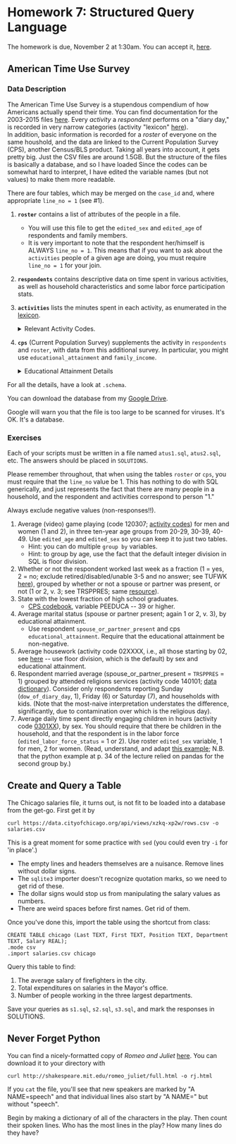 # Homework 7: Structured Query Language  

The homework is due, November 2 at 1:30am.  You can accept it, [here](https://classroom.github.com/assignment-invitations/de7acce809fc99f051f534d4b454ba0a).

## American Time Use Survey

### Data Description

The American Time Use Survey is a stupendous compendium of how Americans actually spend their time.  You can find documentation for the 2003-2015 files [here](https://www.bls.gov/tus/atusintcodebk0315.pdf).
Every _activity_ a _respondent_ performs on a "diary day," is recorded in very narrow categories (activity "lexicon" [here](https://www.bls.gov/tus/lexiconnoex0315.pdf)).  
In addition, basic information is recorded for a _roster_ of everyone on the same houshold,
  and the data are linked to the Current Population Survey (CPS), another Census/BLS product.
Taking all years into account, it gets pretty big.  Just the CSV files are around 1.5GB.
But the structure of the files is basically a database, and so I have loaded
Since the codes can be somewhat hard to interpret, 
  I have edited the variable names (but not values) to make them more readable.

There are four tables, which may be merged on the `case_id` and, where appropriate `line_no = 1` (see #1).
1. **`roster`** contains a list of attributes of the people in a file.  
   * You will use this file to get the `edited_sex` and `edited_age` of respondents and family members.
   * It is very important to note that the respondent her/himself is ALWAYS `line_no = 1`.  This means that if you want to ask about the `activities` people of a given age are doing, you must require `line_no = 1` for your join.
2. **`respondents`** contains descriptive data on time spent in various activities, as well as household characteristics and some labor force participation stats.
3. **`activities`** lists the minutes spent in each activity, as enumerated in the [lexicon](https://www.bls.gov/tus/lexiconnoex0315.pdf).  &nbsp;<details><summary>Relevant Activity Codes.</summary>

   | Code  | Activity |
   | --- | --- |
   | 120307 | Playing Games (incl. computers) |
   | 02XXXX | Housework |
   | 140101 | Relgious Services |
   | 0301XX | Direct Engagement of HH Children: Playing or Ed. |
   | 180381 | Travel for HH Children |

4. **`cps`** (Current Population Survey) supplements the activity in `respondents` and `roster`, with data from this additional survey.  In particular, you might use `educational_attainment` and `family_income`. &nbsp;<details><summary>Educational Attainment Details</summary>
  
   Alternatively, consult `PEEDUCA` in the [codebook](https://www.bls.gov/tus/atuscpscodebk0315.pdf).
  
   | Code  | Educational Level |
   | --- | --- |
   | 31 | Less than 1st grade  |
   | 32 | 1st, 2nd, 3rd, or 4th grade |
   | 33 | 5th or 6th grade |
   | 34 | 7th or 8th grade |
   | 35 | 9th grade |
   | 36 | 10th grade |
   | 37 | 11th grade |
   | 38 | 12th grade - no diploma |
   | 39 | High school graduate - diploma or equivalent (GED) |
   | 40 | Some college but no degree |
   | 41 | Associate degree - occupational/vocational |
   | 42 | Associate degree - academic program |
   | 43 | Bachelor's degree (BA, AB, BS, etc.) |
   | 44 | Master's degree (MA, MS, MEng, MEd, MSW, etc.) |
   | 45 | Professional school degree (MD, DDS, DVM, etc.) |
   | 46 | Doctoral degree (PhD, EdD, etc.) |
 
   <details>

For all the details, have a look at `.schema`.

You can download the database from my [Google Drive](https://drive.google.com/uc?id=0B7GlTQC1GP2qUUZ3M3RCbl9raTg&export=download).

Google will warn you that the file is too large to be scanned for viruses.  It's OK.  It's a database.

### Exercises

Each of your scripts must be written in a file named `atus1.sql`, `atus2.sql`, etc.
The answers should be placed in `SOLUTIONS`.

Please remember throughout, that when using the tables `roster` or `cps`, you must require that the `line_no` value be 1.
This has nothing to do with SQL generically, and just represents the fact that there are many people in a household, and the respondent and activities correspond to person "1."

Always exclude negative values (non-responses!!).


1. Average (video) game playing (code 120307; [activity codes](http://www.bls.gov/tus/lexiconwex2015.pdf)) for men and women (1 and 2), in three ten-year age groups from 20-29, 30-39, 40-49.  Use `edited_age` and `edited_sex` so you can keep it to just two tables.
   * Hint: you can do multiple `group by` variables.
   * Hint: to group by age, use the fact that the default integer division in SQL is floor division.
2. Whether or not the respondent worked last week as a fraction (1 = yes, 2 = no; exclude retired/disabled/unable 3-5 and no answer; see TUFWK [here](http://www.bls.gov/tus/atusintcodebk15.pdf)), grouped by whether or not
   a spouse or partner was present, or not (1 or 2, v. 3; see TRSPPRES; same [resource](http://www.bls.gov/tus/atusintcodebk15.pdf)). 
3. State with the lowest fraction of high school graduates.
   * [CPS codebook](http://www.bls.gov/tus/atuscpscodebk15.pdf), variable PEEDUCA -- 39 or higher.
4. Average marital status (spouse or partner present; again 1 or 2, v. 3), by educational attainment.
   * Use respondent `spouse_or_partner_present` and cps `educational_attainment`.  Require that the educational attainment be non-negative.
5. Average housework (activity code 02XXXX, i.e., all those starting by 02, see [here](http://www.bls.gov/tus/lexiconwex2015.pdf) -- use floor division, which is the default) by sex and educational attainment.
6. Respondent married average (spouse_or_partner_present = `TRSPPRES` = 1) grouped by attended religions services (activity code 140101; [data dictionary](http://www.bls.gov/tus/lexiconwex2015.pdf)).  Consider only respondents reporting Sunday (`dow_of_diary_day`, 1), Friday (6) or Saturday (7), and households with kids.  (Note that the most-naive interpretation understates the difference, significantly, due to contamination over which is the religious day).
7. Average daily time spent directly engaging children in hours (activity code [0301XX](http://www.bls.gov/tus/lexiconwex2015.pdf)), by sex.  You should require that there be children in the household, and that the respondent is in the labor force (`edited_labor_force_status` = 1 or 2).  Use roster `edited_sex` variable, 1 for men, 2 for women.  (Read, understand, and adapt [this example](https://github.com/harris-ippp/lectures/blob/master/05/ex/child_engagement_ed.sql); N.B. that the python example at p. 34 of the lecture relied on pandas for the second group by.)

## Create and Query a Table

The Chicago salaries file, it turns out, is not fit to be loaded into a database from the get-go.  First get it by

```
curl https://data.cityofchicago.org/api/views/xzkq-xp2w/rows.csv -o salaries.csv
```

This is a great moment for some practice with `sed` (you could even try `-i` for 'in place'.)

* The empty lines and headers themselves are a nuisance.  Remove lines without dollar signs.
* The `sqlite3` importer doesn't recognize quotation marks, so we need to get rid of these.
* The dollar signs would stop us from manipulating the salary values as numbers.
* There are weird spaces before first names.  Get rid of them.

Once you've done this, import the table using the shortcut from class:

```
CREATE TABLE chicago (Last TEXT, First TEXT, Position TEXT, Department TEXT, Salary REAL);
.mode csv
.import salaries.csv chicago
```

Query this table to find:

1. The average salary of firefighters in the city.
2. Total expenditures on salaries in the Mayor's office.
3. Number of people working in the three largest departments.

Save your queries as `s1.sql`, `s2.sql`, `s3.sql`, and mark the responses in SOLUTIONS.

## Never Forget Python

You can find a nicely-formatted copy of _Romeo and Juliet_ [here](http://shakespeare.mit.edu/romeo_juliet/full.html).
You can download it to your directory with 

```
curl http://shakespeare.mit.edu/romeo_juliet/full.html -o rj.html
```

If you `cat` the file, you'll see that new speakers are marked by "A NAME=speech"
and that individual lines also start by "A NAME=" but without "speech".

Begin by making a dictionary of all of the characters in the play.
Then count their spoken lines.
Who has the most lines in the play?  How many lines do they have?
